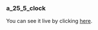 ### a_25_5_clock
You can see it live by clicking [here](https://ihsanmaulana14.github.io/a_25_5_clock/).

